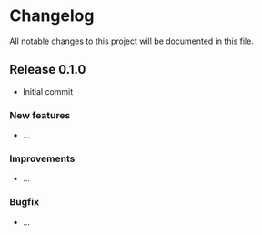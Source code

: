 # Changelog
All notable changes to this project will be documented in this file.

## Release 0.1.0
- Initial commit

### New features
- ...

### Improvements
- ...

### Bugfix
- ...